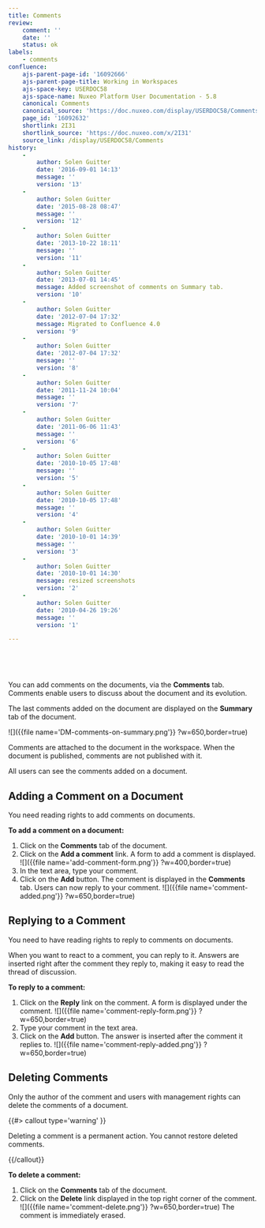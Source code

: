 ```yaml
---
title: Comments
review:
    comment: ''
    date: ''
    status: ok
labels:
    - comments
confluence:
    ajs-parent-page-id: '16092666'
    ajs-parent-page-title: Working in Workspaces
    ajs-space-key: USERDOC58
    ajs-space-name: Nuxeo Platform User Documentation - 5.8
    canonical: Comments
    canonical_source: 'https://doc.nuxeo.com/display/USERDOC58/Comments'
    page_id: '16092632'
    shortlink: 2I31
    shortlink_source: 'https://doc.nuxeo.com/x/2I31'
    source_link: /display/USERDOC58/Comments
history:
    - 
        author: Solen Guitter
        date: '2016-09-01 14:13'
        message: ''
        version: '13'
    - 
        author: Solen Guitter
        date: '2015-08-28 08:47'
        message: ''
        version: '12'
    - 
        author: Solen Guitter
        date: '2013-10-22 18:11'
        message: ''
        version: '11'
    - 
        author: Solen Guitter
        date: '2013-07-01 14:45'
        message: Added screenshot of comments on Summary tab.
        version: '10'
    - 
        author: Solen Guitter
        date: '2012-07-04 17:32'
        message: Migrated to Confluence 4.0
        version: '9'
    - 
        author: Solen Guitter
        date: '2012-07-04 17:32'
        message: ''
        version: '8'
    - 
        author: Solen Guitter
        date: '2011-11-24 10:04'
        message: ''
        version: '7'
    - 
        author: Solen Guitter
        date: '2011-06-06 11:43'
        message: ''
        version: '6'
    - 
        author: Solen Guitter
        date: '2010-10-05 17:48'
        message: ''
        version: '5'
    - 
        author: Solen Guitter
        date: '2010-10-05 17:48'
        message: ''
        version: '4'
    - 
        author: Solen Guitter
        date: '2010-10-01 14:39'
        message: ''
        version: '3'
    - 
        author: Solen Guitter
        date: '2010-10-01 14:30'
        message: resized screenshots
        version: '2'
    - 
        author: Solen Guitter
        date: '2010-04-26 19:26'
        message: ''
        version: '1'

---
```

&nbsp;

&nbsp;

You can add comments on the documents, via the **Comments** tab. Comments enable users to discuss about the document and its evolution.

The last comments added on the document are displayed on the **Summary** tab of the document.

![]({{file name='DM-comments-on-summary.png'}} ?w=650,border=true)

Comments are attached to the document in the workspace. When the document is published, comments are not published with it.

All users can see the comments added on a document.

## Adding a Comment on a Document

You need reading rights to add comments on documents.

**To add a comment on a document:**

1.  Click on the **Comments** tab of the document.
2.  Click on the **Add a comment** link.
    A form to add a comment is displayed.
    ![]({{file name='add-comment-form.png'}} ?w=400,border=true)
3.  In the text area, type your comment.
4.  Click on the **Add** button.
    The comment is displayed in the **Comments** tab. Users can now reply to your comment.
    ![]({{file name='comment-added.png'}} ?w=650,border=true)

## Replying to a Comment

You need to have reading rights to reply to comments on documents.

When you want to react to a comment, you can reply to it. Answers are inserted right after the comment they reply to, making it easy to read the thread of discussion.

**To reply to a comment:**

1.  Click on the **Reply** link on the comment.
    A form is displayed under the comment.
    ![]({{file name='comment-reply-form.png'}} ?w=650,border=true)
2.  Type your comment in the text area.
3.  Click on the **Add** button.
    The answer is inserted after the comment it replies to.
    ![]({{file name='comment-reply-added.png'}} ?w=650,border=true)

## Deleting Comments

Only the author of the comment and users with management rights can delete the comments of a document.

{{#> callout type='warning' }}

Deleting a comment is a permanent action. You cannot restore deleted comments.

{{/callout}}

**To delete a comment:**

1.  Click on the **Comments** tab of the document.
2.  Click on the **Delete** link displayed in the top right corner of the comment.
    ![]({{file name='comment-delete.png'}} ?w=650,border=true)
    The comment is immediately erased.

&nbsp;